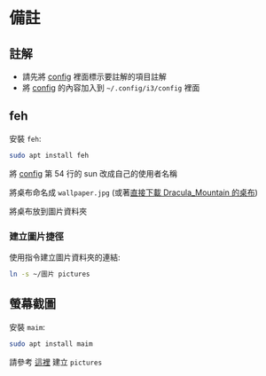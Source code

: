 # 備註

## 註解

* 請先將 [config](config) 裡面標示要註解的項目註解
* 將 [config](config) 的內容加入到 `~/.config/i3/config` 裡面

## feh

安裝 `feh`: 

```bash
sudo apt install feh
```

將 [config](https://github.com/rykersun/Dracula_Mountain/blob/68249594e4a07a269f389052fa3fe1930a609ad7/config/i3/config#L54) 第 54 行的 sun 改成自己的使用者名稱

將桌布命名成 `wallpaper.jpg` (或著[直接下載 Dracula_Mountain 的桌布](../../wallpaper/wallpaper.jpg))

將桌布放到圖片資料夾

### 建立圖片捷徑

使用指令建立圖片資料夾的連結: 

```bash
ln -s ~/圖片 pictures
```

## 螢幕截圖

安裝 `maim`: 

```bash
sudo apt install maim
```

請參考 [這裡](#建立圖片捷徑) 建立 `pictures`

